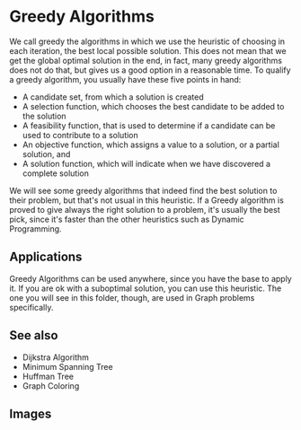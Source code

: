 # Greedy Algorithms
We call greedy the algorithms in which we use the heuristic of choosing in each iteration, the best local possible solution. This does not mean that we get the global optimal solution in the end, in fact, many greedy algorithms does not do that, but gives us a good option in a reasonable time.
To qualify a greedy algorithm, you usually have these five points in hand:

*  A candidate set, from which a solution is created
*  A selection function, which chooses the best candidate to be added to the solution
*  A feasibility function, that is used to determine if a candidate can be used to contribute to a solution
*  An objective function, which assigns a value to a solution, or a partial solution, and
*  A solution function, which will indicate when we have discovered a complete solution

We will see some greedy algorithms that indeed find the best solution to their problem, but that's not usual in this heuristic. If a Greedy algorithm is proved to give always the right solution to a problem, it's usually the best pick, since it's faster than the other heuristics such as Dynamic Programming.


## Applications
Greedy Algorithms can be used anywhere, since you have the base to apply it. If you are ok with a suboptimal solution, you can use this heuristic. The one you will see in this folder, though, are used in Graph problems specifically.

## See also
* Dijkstra Algorithm
* Minimum Spanning Tree
* Huffman Tree
* Graph Coloring


## Images
